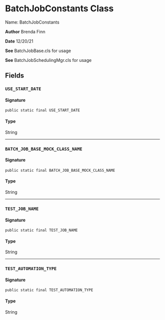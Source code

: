 # BatchJobConstants Class

Name: BatchJobConstants

**Author** Brenda Finn

**Date** 12/20/21

**See** BatchJobBase.cls for usage

**See** BatchJobSchedulingMgr.cls for usage

## Fields
### `USE_START_DATE`

#### Signature
```apex
public static final USE_START_DATE
```

#### Type
String

---

### `BATCH_JOB_BASE_MOCK_CLASS_NAME`

#### Signature
```apex
public static final BATCH_JOB_BASE_MOCK_CLASS_NAME
```

#### Type
String

---

### `TEST_JOB_NAME`

#### Signature
```apex
public static final TEST_JOB_NAME
```

#### Type
String

---

### `TEST_AUTOMATION_TYPE`

#### Signature
```apex
public static final TEST_AUTOMATION_TYPE
```

#### Type
String